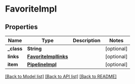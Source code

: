 # FavoriteImpl

## Properties
Name | Type | Description | Notes
------------ | ------------- | ------------- | -------------
**_class** | **String** |  | [optional] 
**links** | [**FavoriteImpllinks**](FavoriteImpllinks.md) |  | [optional] 
**item** | [**PipelineImpl**](PipelineImpl.md) |  | [optional] 

[[Back to Model list]](../README.md#documentation-for-models) [[Back to API list]](../README.md#documentation-for-api-endpoints) [[Back to README]](../README.md)


